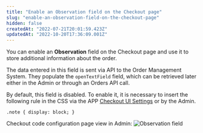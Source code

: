 ```yaml
---
title: "Enable an Observation field on the Checkout page"
slug: "enable-an-observation-field-on-the-checkout-page"
hidden: false
createdAt: "2022-07-21T20:01:59.423Z"
updatedAt: "2022-10-20T17:36:09.001Z"
---
```

You can enable an **Observation** field on the Checkout page and use it to store additional information about the order.

The data entered in this field is sent via API to the Order Management System. They populate the `openTextField` field, which can be retrieved later either in the Admin or through an Orders API call.

By default, this field is disabled. To enable it, it is necessary to insert the following rule in the CSS via the APP [Checkout UI Settings](https://developers.vtex.com/vtex-developer-docs/docs/vtex-checkout-ui-settings) or by the Admin.

`.note { display: block; }`

Checkout code configuration page view in Admin:
![Observation field](https://cdn.jsdelivr.net/gh/vtexdocs/dev-portal-content@readme-docs/docs/guides/Checkout/customization/3bdc4a3-Observation_field_17.PNG)
